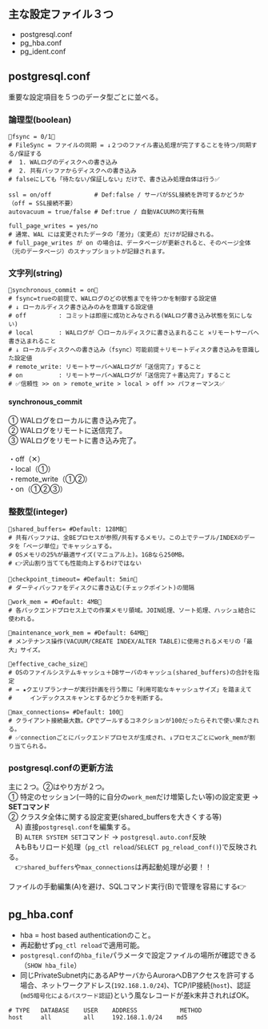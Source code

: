 ## 主な設定ファイル３つ
- postgresql.conf
- pg_hba.conf
- pg_ident.conf

## postgresql.conf
重要な設定項目を５つのデータ型ごとに並べる。
### 論理型(boolean)
```
🔴fsync = 0/1🔴
# FileSync = ファイルの同期 = ↓２つのファイル書込処理が完了することを待つ/同期する/保証する
#  1. WALログのディスクへの書き込み
#  2. 共有バッファからディスクへの書き込み
# falseにしても「待たない/保証しない」だけで、書き込み処理自体は行う✅

ssl = on/off            # Def:false / サーバがSSL接続を許可するかどうか（off = SSL接続不要）
autovacuum = true/false # Def:true / 自動VACUUMの実行有無

full_page_writes = yes/no
# 通常、WAL には変更されたデータの「差分」（変更点）だけが記録される。
# full_page_writes が on の場合は、データページが更新されると、そのページ全体（元のデータページ）のスナップショットが記録されます。

```

### 文字列(string)
```
🔴synchronous_commit = on🔴
# fsync=trueの前提で、WALログのどの状態までを待つかを制御する設定値
# ↓ ローカルディスク書き込みのみを意識する設定値
# off         : コミットは即座に成功とみなされる(WALログ書き込み状態を気にしない)
# local       : WALログが 〇ローカルディスクに書き込まれること ✕リモートサーバへ書き込まれること
# ↓ ローカルディスクへの書き込み（fsync）可能前提＋リモートディスク書き込みを意識した設定値
# remote_write: リモートサーバへWALログが「送信完了」すること
# on          : リモートサーバへWALログが「送信完了＋書込完了」すること
# ✅信頼性 >> on > remote_write > local > off >> パフォーマンス✅
```
#### synchronous_commit 
① WALログをローカルに書き込み完了。<br/>
② WALログをリモートに送信完了。<br/>
③ WALログをリモートに書き込み完了。<br/>
<br/>
・off（✕）<br/>
・local（①）<br/>
・remote_write（①②）<br/>
・on（①②③）<br/>

### 整数型(integer)
```
🔴shared_buffers= #Default: 128MB🔴
# 共有バッファは、全BEプロセスが参照/共有するメモリ。この上でテーブル/INDEXのデータを「ページ単位」でキャッシュする。
# OSメモリの25%が最適サイズ(マニュアル上)。1GBなら250MB。
# 👉沢山割り当てても性能向上するわけではない

🔴checkpoint_timeout= #Default: 5min🔴
# ダーティバッファをディスクに書き込む(チェックポイント)の間隔

🔴work_mem = #Default: 4MB🔴
# 各バックエンドプロセス上での作業メモリ領域。JOIN処理、ソート処理、ハッシュ結合に使われる。

🔴maintenance_work_mem = #Default: 64MB🔴
# メンテナンス操作(VACUUM/CREATE INDEX/ALTER TABLE)に使用されるメモリの「最大」サイズ。

🔴effective_cache_size🔴
# OSのファイルシステムキャッシュ＋DBサーバのキャッシュ(shared_buffers)の合計を指定
# → ★クエリプランナーが実行計画を行う際に「利用可能なキャッシュサイズ」を踏まえて
#     インデックススキャンとするかどうかを判断する。

🔴max_connections= #Default: 100🔴
# クライアント接続最大数。CPでプールするコネクションが100だったらそれで使い果たされる。
# ✅connectionごとにバックエンドプロセスが生成され、↓プロセスごとにwork_memが割り当てられる。
```

### postgresql.confの更新方法
主に２つ。②はやり方が２つ。<br/>
① 特定のセッション(一時的に自分の`work_mem`だけ増築したい等)の設定変更 → **SETコマンド**</br>
② クラスタ全体に関する設定変更(shared_buffersを大きくする等)</br>
　A) 直接`postgresql.conf`を編集する。</br>
　B) `ALTER SYSTEM SET`コマンド → `postgresql.auto.conf`反映</br>
　AもBもリロード処理（`pg_ctl reload`/`SELECT pg_reload_conf()`)で反映される。</br>
　👉`shared_buffers`や`max_connections`は再起動処理が必要！！

ファイルの手動編集(A)を避け、SQLコマンド実行(B)で管理を容易にする👉

## pg_hba.conf
- hba = host based authenticationのこと。
- 再起動せず`pg_ctl reload`で適用可能。
- `postgresql.conf`の`hba_file`パラメータで設定ファイルの場所が確認できる（`SHOW hba_file`）
- 同じPrivateSubnet内にあるAPサーバからAuroraへDBアクセスを許可する場合、ネットワークアドレス(`192.168.1.0/24`)、TCP/IP接続(`host`)、認証(`md5暗号化によるパスワード認証`)という風なレコードが差k末井されればOK。
```
# TYPE   DATABASE    USER    ADDRESS            METHOD
host     all         all     192.168.1.0/24    md5
```



